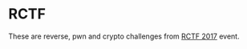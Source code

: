 # RCTF

These are reverse, pwn and crypto challenges from [RCTF 2017](http://rctf.xctf.org.cn/) event.